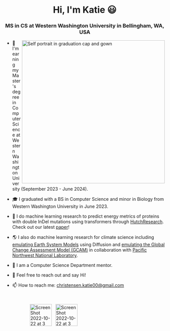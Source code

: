 <h1 align="center">Hi, I'm Katie 😃 </h1>

<h3 align="center">MS in CS at Western Washington University in Bellingham, WA, USA</h3>

<!---
<img align="right" width="400" alt="Self portrait with Seattle background" src="https://user-images.githubusercontent.com/55817515/197365138-3998ef17-51ea-4572-85e4-c167100781ef.png"> 
 --->

<img align="right" width="450" alt="Self portrait in graduation cap and gown" src="https://github.com/katiechristensen/katiechristensen/assets/55817515/34583132-1c41-4c26-a6e6-b181d08c9b5e">

- :high_brightness: I'm earning my Master's degree in Computer Science at Western Washington University (September 2023 - June 2024).

- 🎓 I graduated with a BS in Computer Science and minor in Biology from Western Washington University in June 2023.


- 🧬  I do machine learning research to predict energy metrics of proteins with double InDel mutations using transformers through [HutchResearch](https://fw.cs.wwu.edu/~hutchib2/hutchresearch.html). Check out our latest [paper](https://arxiv.org/abs/2310.13806)!


- 🌎 I also do machine learning research for climate science including [emulating Earth System Models](https://www.pnnl.gov/modeling-earth-systems) using Diffusion and [emulating the Global Change Assessment Model (GCAM)](https://www.pnnl.gov/projects/jgcri) in collaboration with [Pacific Northwest National Laboratory](https://www.pnnl.gov/earth-coastal-science). 


- 🌸  I am a Computer Science Department mentor.  


- 💬  Feel free to reach out and say Hi!


- 📫  How to reach me: christensen.katie00@gmail.com


<br />

&nbsp;&nbsp;&nbsp;&nbsp;&nbsp;&nbsp;&nbsp;&nbsp;&nbsp;&nbsp;&nbsp;&nbsp;&nbsp;&nbsp;&nbsp;&nbsp;&nbsp;&nbsp;&nbsp;&nbsp;[<img width="69" alt="Screen Shot 2022-10-22 at 3 40 49 PM" src="https://user-images.githubusercontent.com/55817515/197364859-8688d8f7-6e78-43a2-8997-3d457bcf905d.png">](https://www.linkedin.com/in/katie-r-christensen)&nbsp;&nbsp;&nbsp;[<img width="69" alt="Screen Shot 2022-10-22 at 3 40 55 PM" src="https://user-images.githubusercontent.com/55817515/197364868-06cf3cec-354e-4104-be7d-be2420f7d39d.png">](https://github.com/katiechristensen) 
